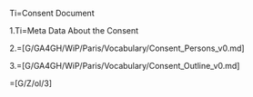 Ti=Consent Document

1.Ti=Meta Data About the Consent

2.=[G/GA4GH/WiP/Paris/Vocabulary/Consent_Persons_v0.md]

3.=[G/GA4GH/WiP/Paris/Vocabulary/Consent_Outline_v0.md]

=[G/Z/ol/3]

